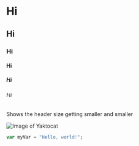 # Hi
## Hi
### Hi
#### Hi
##### Hi
###### Hi

Shows the header size getting smaller and smaller


![Image of Yaktocat](https://octodex.github.com/images/yaktocat.png)


``` javascript
var myVar = "Hello, world!";
```
